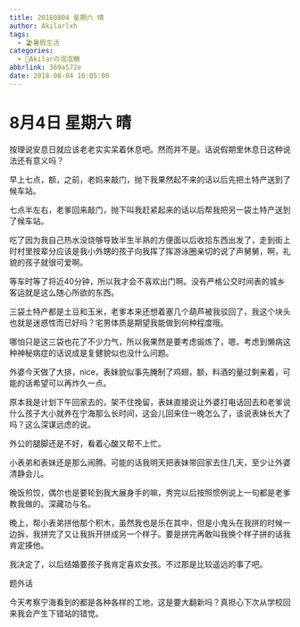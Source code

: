 ```yaml
---
title: 20180804 星期六 晴
author: Akilarlxh
tags:
  - 🏖️暑假生活
categories:
  - 🍬Akilarの泡泡糖
abbrlink: 369a572e
date: 2018-08-04 16:05:00
---
```

# 8月4日 星期六 晴

按理说安息日就应该老老实实呆着休息吧。然而并不是。话说假期里休息日这种说法还有意义吗？

早上七点，额，之前，老妈来敲门，抛下我果然起不来的话以后先把土特产送到了候车站。

七点半左右，老爹回来敲门，抛下叫我赶紧起来的话以后帮我把另一袋土特产送到了候车站。

吃了因为我自己热水没烧够导致半生半熟的方便面以后收拾东西出发了，走到街上时村里按辈分应该是我小外甥的孩子向我挥了挥游泳圈亲切的说了声舅舅，啊，礼貌的孩子就很可爱啊。

等车时等了将近40分钟，所以我才会不喜欢出门啊。没有严格公交时间表的城乡客运就是这么随心所欲的东西。

三袋土特产都是土豆和玉米，老爹本来还想着塞几个葫芦被我驳回了，我这个块头也就是迷惑性而已好吗？宅男体质是期望我能做到何种程度哦。

哪怕只是这三袋也花了不少力气，所以我果然是要考虑锻炼了，嗯，考虑到懒病这种神秘病症的话说成是复健貌似也没什么问题。

外婆今天做了大排，nice，表妹貌似事先腌制了鸡翅，额，料酒的量过剩来着，可能的话希望可以再炸久一点。

原本我是计划下午回家去的，架不住挽留，表妹直接说让外婆打电话回去和老爹说什么孩子大小就养在宁海那么长时间，这会儿回来住一晚怎么了，该说表妹长大了吗？这么深谋远虑的说。

外公的腿脚还是不好，看着心酸又帮不上忙。

小表弟和表妹还是那么闹腾。可能的话我明天把表妹带回家去住几天，至少让外婆清静会儿。

晚饭煎饺，偶尔也是要轮到我大展身手的嘛，秀完以后按照惯例说上一句都是老爹教我做的。深藏功与名。

晚上，帮小表弟拼他那个积木，虽然我也是乐在其中，但是小鬼头在我拼的时候一边拆，我拼完了又让我拆开拼成另一个样子。要是拼完再敢叫我换个样子拼的话我肯定揍他。

我决定了，以后结婚要孩子我肯定喜欢女孩。不过那是比较遥远的事了吧。

题外话

今天考察宁海看到的都是各种各样的工地，这是要大翻新吗？真担心下次从学校回来我会产生下错站的错觉。

